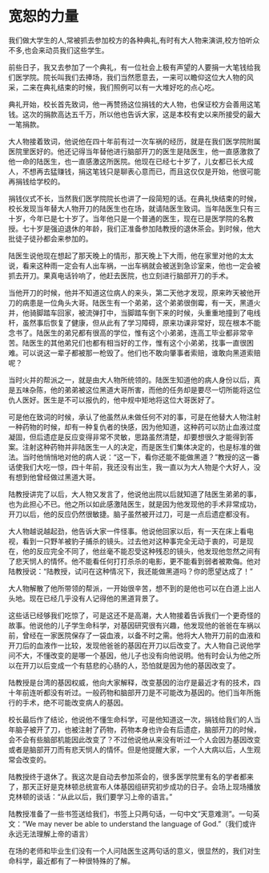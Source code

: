 # 宽恕的力量

我们做大学生的人,常被抓去参加校方的各种典礼,有时有大人物来演讲,校方怕听众不多,也会来动员我们这些学生。 

前些日子，我又去参加了一个典礼，有一位社会上极有声望的人要捐一大笔钱给我们医学院。院长叫我们去捧场，我们当然愿意去，一来可以瞻仰这位大人物的风采，二来在典礼结束的时候，我们照例可以有一大堆好吃的点心吃。 

典礼开始，校长首先致词，他一再赞扬这位捐钱的大人物，也保证校方会善用这笔钱。这次的捐款高达五千万，所以他也告诉大家，这是本校有史以来所接受的最大一笔捐款。 

大人物接着致词，他说他在四十年前有过一次车祸的经历，就是在我们医学院附属医院里医好的。他还记得当年替他进行脑部开刀的医生是陆医生，他一直感激救了他一命的陆医生，也一直感激这所医院。他现在已经七十岁了，儿女都已长大成人，不想再去猛赚钱，捐这笔钱只是聊表心意而已，而且这仅仅是开始，他很可能再捐钱给学校的。 

捐钱仪式不长，当然我们医学院院长也讲了一段简短的话。在典礼快结束的时候，校长发现当年替大人物开刀的陆医生也在场，就请陆医生致词。当年陆医生只有三十岁，今年已是七十岁了。当年他只是一个普通的医生，现在已是医学院的名教授。七十岁是强迫退休的年龄，我们正准备参加陆教授的退休茶会。到时候，他大批徒子徒孙都会来参加的。 

陆医生说他现在想起了那天晚上的情形，那天晚上下大雨，他在家里对他的太太说，看来这种雨一定会有人出车祸，一出车祸就会被送到急诊室来，他也一定会被抓去开刀。果真电话铃响了，他赶去医院，也立刻进行脑部开刀的手术。 

当他开刀的时候，他并不知道这位病人的来头，第二天他才发现，原来昨天被他开刀的病患是一位角头大哥。陆医生有一个弟弟，这个弟弟很倒霉，有一天，黑道火并，他骑脚踏车回家，被流弹打中，当脚踏车倒下来的时候，头重重地撞到了电线杆，虽然事后恢复了健康，但从此有了学习障碍，原来功课非常好，现在根本不能念书了。陆医生的弟兄都有很高的学位，惟有这个小弟弟，连高工毕业都非常辛苦。陆医生的其他弟兄们也都有相当好的工作，惟有这个小弟弟，找事一直很困难。可以说这一辈子都被那一枪毁了。他们也不敢向肇事者索赔，谁敢向黑道索赔呢？ 

当时火并的帮派之一，就是由大人物所统领的。陆医生知道他的病人身份以后，真是五味杂陈，他的弟弟被这位黑道大哥所害，而他的任务却是要尽一切所能将这位仇人医好。医生是不可以报仇的，他中规中矩地将这位大哥医好了。 

可是他在致词的时候，承认了他虽然从未做任何不对的事，可是在他替大人物注射一种药物的时候，却有一种复仇者的快感，因为他知道，这种药可以防止血液过度凝固，但后遗症是反应变得非常不灵敏，思路虽然清楚，却要想很久才能得到答案。注射这种药物并非陆医生一人的决定，而是医生们集体决定的，也是标准的做法。当时他悄悄地对他的病人说：“这一下，看你还能不能做黑道？”教授的这一番话使我们大吃一惊，四十年前，我还没有出生，我一直以为大人物是个大好人，没有想到他曾经做过黑道大哥。 

陆教授讲完了以后，大人物又发言了，他说他出院以后就知道了陆医生弟弟的事，也为此担心不已。他之所以如此感激陆医生，就是因为他发现他的手术非常成功，开刀以后，他的反应仍然很敏捷。脑子虽然被开过刀，可是一点后遗症都没有。 

大人物越说越起劲，他告诉大家一件怪事。他说他回家以后，有一天在床上看电视，看到一只野羊被豹子捕杀的镜头。过去他对这种事完全无动于衷的，可是现在，他的反应完全不同了，他丝毫不能忍受这种残忍的镜头，他发现他忽然之间有了悲天悯人的情怀。他不能看任何打打杀杀的电影，更不能看到弱者被欺侮。他对陆教授说：“陆教授，试问在这种情况下，我还能做黑道吗？你的愿望达成了！” 

大人物解散了他所带领的帮派，一开始很辛苦，想不到的是他也可以在白道上出人头地。现在已经几乎没有人记得他的黑道背景了。 

这些话已经够我们吃惊了，可是这还不是高潮，大人物接着告诉我们一个更奇怪的故事。他说他的儿子学生命科学，对基因研究很有兴趣，他发现他的爸爸在车祸以前，曾经在一家医院保存了一袋血液，以备不时之需。他将大人物开刀前的血液和开刀后的血液作一比较，发现他爸爸的基因在开刀以后改变了。大人物自己说他学问不大，不懂改变的是哪一个基因，他儿子也没有向他说明。他有时会认为他之所以在开刀以后变成一个有慈悲的心肠的人，恐怕就是因为他的基因改变了。 

陆教授是台湾的基因权威，他向大家解释，改变基因的治疗是最近才有的技术，四十年前连听都没有听过。一般药物和脑部开刀是不可能改为基因的。他们当年所施行的手术，绝不可能改变病人的基因。 

校长最后作了结论，他说他不懂生命科学，可是他知道这一次，捐钱给我们的人当年脑子被开了刀，也被注射了药物，药物本身也许会有后遗症，脑部开刀的时候，会不会有些脑部机能因此改变了？不过他说他从来没有听过一个人会因为基因改变或者是脑部开刀而有悲天悯人的情怀。但是他提醒大家，一个人大病以后，人生观常会改变的。 

陆教授终于退休了。我这次是自动去参加茶会的，很多医学院里有名的学者都来了，那天正好是克林顿总统宣布人体基因组研究初步成功的日子。会场上现场播放克林顿的谈话：“从此以后，我们要学习上帝的语言。” 

陆教授准备了一些书签送给我们，书签上只两句话，一句中文“天意难测”。一句英文：“We may never be able to understand the language of God.”（我们或许永远无法理解上帝的语言） 

在场的老师和毕业生们没有一个人问陆医生这两句话的意义，很显然的，我们对生命科学，最近都有了一种很特殊的了解。
 